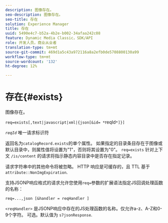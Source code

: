 ```yaml
---
description: 图像存在。
seo-description: 图像存在。
seo-title: 存在
solution: Experience Manager
title: 存在
uuid: 5490e4c7-b52a-4b2e-b002-34afaa242c08
feature: Dynamic Media Classic，SDK/API
role: 开发人员，商业从业者
translation-type: tm+mt
source-git-commit: 469d1a5c43a972116a8a2efb0de5708800130a99
workflow-type: tm+mt
source-wordcount: '132'
ht-degree: 12%

---
```



# 存在{#exists}

图像存在。

`req=exists[,text|javascript|xml|{json[&id= *`reqId`*]}]`

*`reqId`* 唯一请求标识符

返回名为`catalogRecord.exists`的单个属性。 如果指定的目录条目存在于图像或默认目录中，则属性值将设置为&quot;1&quot;，否则将其设置为&quot;0&quot;。 `req=exists` 针对上下文 `/is/content` 的请求将指示静态内容目录中是否存在指定记录。

请求字符串中的其他命令将被忽略。 HTTP 响应是可缓存的，且 TTL 基于 `attribute::NonImgExpiration`.

支持JSONP响应格式的请求允许您使用`req=`参数的扩展语法指定JS回调处理函数的名称：

`req=...,json [&handler = reqHandler ]`

`<reqHandler>` 是JSONP响应中存在的JS处理函数的名称。仅允许a-z、A-Z和0-9个字符。 可选。默认值为 `s7jsonResponse`.
